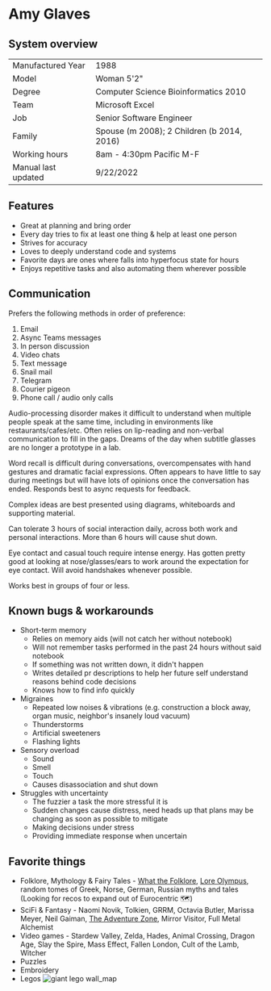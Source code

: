# Amy Glaves

## System overview
<table style="text-align:left">
  <tr><td>Manufactured Year</td><td>1988</td></tr>
  <tr><td>Model</td><td>Woman 5'2"</td></tr>
  <tr><td>Degree</td><td>Computer Science Bioinformatics 2010</td></tr>
  <tr><td>Team</td><td>Microsoft Excel</td></tr>
  <tr><td>Job</td><td>Senior Software Engineer</td></tr>
  <tr><td>Family</td><td>Spouse (m 2008); 2 Children (b 2014, 2016)</td></tr>
  <tr><td>Working hours</td><td>8am - 4:30pm Pacific M-F</td></tr>
  <tr><td>Manual last updated</td><td>9/22/2022</td></tr>
</table>

## Features
- Great at planning and bring order
- Every day tries to fix at least one thing & help at least one person
- Strives for accuracy
- Loves to deeply understand code and systems
- Favorite days are ones where falls into hyperfocus state for hours
- Enjoys repetitive tasks and also automating them wherever possible

## Communication
Prefers the following methods in order of preference:
1. Email
2. Async Teams messages
3. In person discussion
4. Video chats
5. Text message
6. Snail mail
8. Telegram
9. Courier pigeon
10. Phone call / audio only calls

Audio-processing disorder makes it difficult to understand when multiple people speak at the same time, including in environments like restaurants/cafes/etc. Often relies on lip-reading and non-verbal communication to fill in the gaps.  Dreams of the day when subtitle glasses are no longer a prototype in a lab.

Word recall is difficult during conversations, overcompensates with hand gestures and dramatic facial expressions. Often appears to have little to say during meetings but will have lots of opinions once the conversation has ended. Responds best to async requests for feedback.

Complex ideas are best presented using diagrams, whiteboards and supporting material.

Can tolerate 3 hours of social interaction daily, across both work and personal interactions. More than 6 hours will cause shut down.

Eye contact and casual touch require intense energy. Has gotten pretty good at looking at nose/glasses/ears to work around the expectation for eye contact. Will avoid handshakes whenever possible.

Works best in groups of four or less.

## Known bugs & workarounds
- Short-term memory
  - Relies on memory aids (will not catch her without notebook)
  - Will not remember tasks performed in the past 24 hours without said notebook
  - If something was not written down, it didn't happen
  - Writes detailed pr descriptions to help her future self understand reasons behind code decisions
  - Knows how to find info quickly
- Migraines
  - Repeated low noises & vibrations (e.g. construction a block away, organ music, neighbor's insanely loud vacuum)
  - Thunderstorms
  - Artificial sweeteners
  - Flashing lights
- Sensory overload
  - Sound
  - Smell
  - Touch
  - Causes disassociation and shut down
- Struggles with uncertainty
  - The fuzzier a task the more stressful it is
  - Sudden changes cause distress, need heads up that plans may be changing as soon as possible to mitigate
  - Making decisions under stress
  - Providing immediate response when uncertain

## Favorite things
- Folklore, Mythology & Fairy Tales - [What the Folklore](https://www.wtfolklorepodcast.com/), [Lore Olympus](https://www.webtoons.com/en/romance/lore-olympus/list?title_no=1320&page=1), random tomes of Greek, Norse, German, Russian myths and tales (Looking for recos to expand out of Eurocentric 🗺️)
- SciFi & Fantasy - Naomi Novik, Tolkien, GRRM, Octavia Butler, Marissa Meyer, Neil Gaiman, [The Adventure Zone](https://maximumfun.org/podcasts/adventure-zone/), Mirror Visitor, Full Metal Alchemist
- Video games - Stardew Valley, Zelda, Hades, Animal Crossing, Dragon Age, Slay the Spire, Mass Effect, Fallen London, Cult of the Lamb, Witcher
- Puzzles
- Embroidery
- Legos
![giant lego wall_map](https://user-images.githubusercontent.com/10605976/191845404-13e42138-7cd1-4c99-a187-0592a733f192.jpg) 

